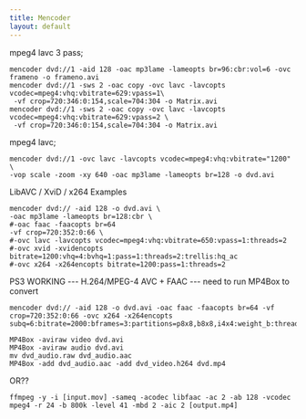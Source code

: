 ```yaml
---
title: Mencoder
layout: default
---
```


mpeg4 lavc 3 pass;

    mencoder dvd://1 -aid 128 -oac mp3lame -lameopts br=96:cbr:vol=6 -ovc frameno -o frameno.avi
    mencoder dvd://1 -sws 2 -oac copy -ovc lavc -lavcopts vcodec=mpeg4:vhq:vbitrate=629:vpass=1\
     -vf crop=720:346:0:154,scale=704:304 -o Matrix.avi
    mencoder dvd://1 -sws 2 -oac copy -ovc lavc -lavcopts vcodec=mpeg4:vhq:vbitrate=629:vpass=2 \
     -vf crop=720:346:0:154,scale=704:304 -o Matrix.avi

mpeg4 lavc;

    mencoder dvd://1 -ovc lavc -lavcopts vcodec=mpeg4:vhq:vbitrate="1200" \
    -vop scale -zoom -xy 640 -oac mp3lame -lameopts br=128 -o dvd.avi

LibAVC / XviD / x264 Examples

    mencoder dvd:// -aid 128 -o dvd.avi \
    -oac mp3lame -lameopts br=128:cbr \
    #-oac faac -faacopts br=64
    -vf crop=720:352:0:66 \
    #-ovc lavc -lavcopts vcodec=mpeg4:vhq:vbitrate=650:vpass=1:threads=2
    #-ovc xvid -xvidencopts bitrate=1200:vhq=4:bvhq=1:pass=1:threads=2:trellis:hq_ac
    #-ovc x264 -x264encopts bitrate=1200:pass=1:threads=2

PS3 WORKING --- H.264/MPEG-4 AVC + FAAC --- need to run MP4Box to
convert

    mencoder dvd:// -aid 128 -o dvd.avi -oac faac -faacopts br=64 -vf crop=720:352:0:66 -ovc x264 -x264encopts subq=6:bitrate=2000:bframes=3:partitions=p8x8,b8x8,i4x4:weight_b:threads=auto:nopsnr:nossim:frameref=3:mixed_refs:bime:brdo:level_idc=41:direct_pred=auto:trellis=1:threads=2

    MP4Box -aviraw video dvd.avi
    MP4Box -aviraw audio dvd.avi
    mv dvd_audio.raw dvd_audio.aac
    MP4Box -add dvd_audio.aac -add dvd_video.h264 dvd.mp4

OR??

    ffmpeg -y -i [input.mov] -sameq -acodec libfaac -ac 2 -ab 128 -vcodec mpeg4 -r 24 -b 800k -level 41 -mbd 2 -aic 2 [output.mp4]
